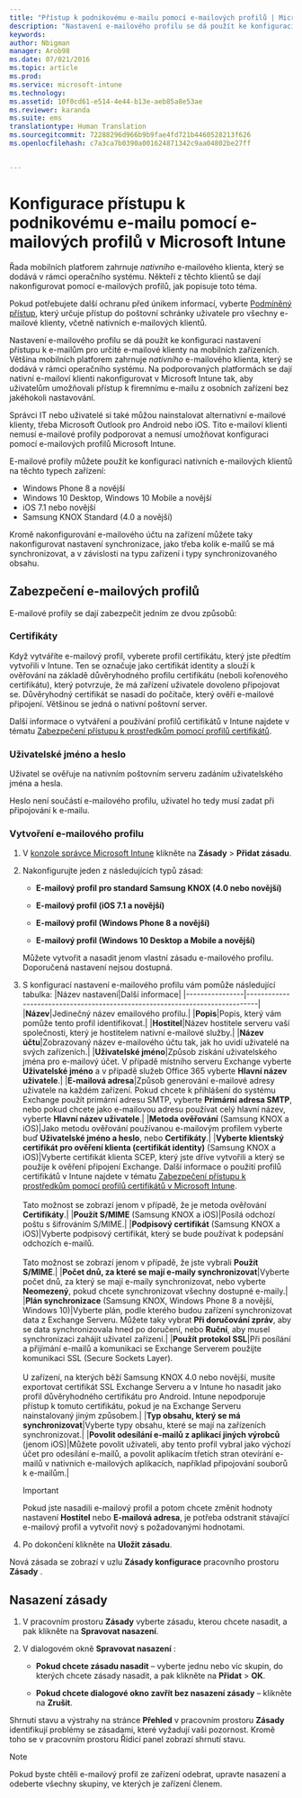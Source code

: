 ```yaml
---
title: "Přístup k podnikovému e-mailu pomocí e-mailových profilů | Microsoft Intune"
description: "Nastavení e-mailového profilu se dá použít ke konfiguraci nastavení přístupu k e-mailům pro určité e-mailové klienty na mobilních zařízeních."
keywords: 
author: Nbigman
manager: Arob98
ms.date: 07/021/2016
ms.topic: article
ms.prod: 
ms.service: microsoft-intune
ms.technology: 
ms.assetid: 10f0cd61-e514-4e44-b13e-aeb85a8e53ae
ms.reviewer: karanda
ms.suite: ems
translationtype: Human Translation
ms.sourcegitcommit: 72288296d966b9b9fae4fd721b4460528213f626
ms.openlocfilehash: c7a3ca7b0390a001624871342c9aa04802be27ff


---
```


# Konfigurace přístupu k podnikovému e-mailu pomocí e-mailových profilů v Microsoft Intune
Řada mobilních platforem zahrnuje *nativního* e-mailového klienta, který se dodává v rámci operačního systému.  Někteří z těchto klientů se dají nakonfigurovat pomocí e-mailových profilů, jak popisuje toto téma.

Pokud potřebujete další ochranu před únikem informací, vyberte [Podmíněný přístup](restrict-access-to-email-and-o365-services-with-microsoft-intune.md), který určuje přístup do poštovní schránky uživatele pro všechny e-mailové klienty, včetně nativních e-mailových klientů.

Nastavení e-mailového profilu se dá použít ke konfiguraci nastavení přístupu k e-mailům pro určité e-mailové klienty na mobilních zařízeních. Většina mobilních platforem zahrnuje *nativního* e-mailového klienta, který se dodává v rámci operačního systému.  Na podporovaných platformách se dají nativní e-mailoví klienti nakonfigurovat v Microsoft Intune tak, aby uživatelům umožňovali přístup k firemnímu e-mailu z osobních zařízení bez jakéhokoli nastavování.  

Správci IT nebo uživatelé si také můžou nainstalovat alternativní e-mailové klienty, třeba Microsoft Outlook pro Android nebo iOS.  Tito e-mailoví klienti nemusí e-mailové profily podporovat a nemusí umožňovat konfiguraci pomocí e-mailových profilů Microsoft Intune.  

E-mailové profily můžete použít ke konfiguraci nativních e-mailových klientů na těchto typech zařízení:
-   Windows Phone 8 a novější
-   Windows 10 Desktop, Windows 10 Mobile a novější
-   iOS 7.1 nebo novější
-   Samsung KNOX Standard (4.0 a novější)


Kromě nakonfigurování e-mailového účtu na zařízení můžete taky nakonfigurovat nastavení synchronizace, jako třeba kolik e-mailů se má synchronizovat, a v závislosti na typu zařízení i typy synchronizovaného obsahu.

## Zabezpečení e-mailových profilů
E-mailové profily se dají zabezpečit jedním ze dvou způsobů:

### Certifikáty
Když vytváříte e-mailový profil, vyberete profil certifikátu, který jste předtím vytvořili v Intune. Ten se označuje jako certifikát identity a slouží k ověřování na základě důvěryhodného profilu certifikátu (neboli kořenového certifikátu), který potvrzuje, že má zařízení uživatele dovoleno připojovat se. Důvěryhodný certifikát se nasadí do počítače, který ověří e-mailové připojení. Většinou se jedná o nativní poštovní server.

Další informace o vytváření a používání profilů certifikátů v Intune najdete v tématu [Zabezpečení přístupu k prostředkům pomocí profilů certifikátů](secure-resource-access-with-certificate-profiles.md).

### Uživatelské jméno a heslo
Uživatel se ověřuje na nativním poštovním serveru zadáním uživatelského jména a hesla.

Heslo není součástí e-mailového profilu, uživatel ho tedy musí zadat při připojování k e-mailu.

### Vytvoření e-mailového profilu

1.  V [konzole správce Microsoft Intune](https://manage.microsoft.com) klikněte na **Zásady** &gt; **Přidat zásadu**.

2.  Nakonfigurujte jeden z následujících typů zásad:

    -   **E-mailový profil pro standard Samsung KNOX (4.0 nebo novější)**

    -   **E-mailový profil (iOS 7.1 a novější)**

    -   **E-mailový profil (Windows Phone 8 a novější)**

    -   **E-mailový profil (Windows 10 Desktop a Mobile a novější)**

    Můžete vytvořit a nasadit jenom vlastní zásadu e-mailového profilu. Doporučená nastavení nejsou dostupná.

3.  S konfigurací nastavení e-mailového profilu vám pomůže následující tabulka:
    |Název nastavení|Další informace|
    |----------------|-----------------------------------------------------------------------------|
    |**Název**|Jedinečný název emailového profilu.|
    |**Popis**|Popis, který vám pomůže tento profil identifikovat.|
    |**Hostitel**|Název hostitele serveru vaší společnosti, který je hostitelem nativní e-mailové služby.|
    |**Název účtu**|Zobrazovaný název e-mailového účtu tak, jak ho uvidí uživatelé na svých zařízeních.|
    |**Uživatelské jméno**|Způsob získání uživatelského jména pro e-mailový účet. V případě místního serveru Exchange vyberte **Uživatelské jméno** a v případě služeb Office 365 vyberte **Hlavní název uživatele**.|
    |**E-mailová adresa**|Způsob generování e-mailové adresy uživatele na každém zařízení. Pokud chcete k přihlášení do systému Exchange použít primární adresu SMTP, vyberte **Primární adresa SMTP**, nebo pokud chcete jako e-mailovou adresu používat celý hlavní název, vyberte **Hlavní název uživatele**.|
    |**Metoda ověřování** (Samsung KNOX a iOS)|Jako metodu ověřování používanou e-mailovým profilem vyberte buď **Uživatelské jméno a heslo**, nebo **Certifikáty**.|
    |**Vyberte klientský certifikát pro ověření klienta (certifikát identity)** (Samsung KNOX a iOS)|Vyberte certifikát klienta SCEP, který jste dříve vytvořili a který se použije k ověření připojení Exchange. Další informace o použití profilů certifikátů v Intune najdete v tématu [Zabezpečení přístupu k prostředkům pomocí profilů certifikátů v Microsoft Intune](secure-resource-access-with-certificate-profiles.md).<br /><br />Tato možnost se zobrazí jenom v případě, že je metoda ověřování **Certifikáty**.|
    |**Použít S/MIME** (Samsung KNOX a iOS)|Posílá odchozí poštu s šifrováním S/MIME.|
    |**Podpisový certifikát** (Samsung KNOX a iOS)|Vyberte podpisový certifikát, který se bude používat k podepsání odchozích e-mailů.<br /><br />Tato možnost se zobrazí jenom v případě, že jste vybrali **Použít S/MIME**.|
    |**Počet dnů, za které se mají e-maily synchronizovat**|Vyberte počet dnů, za který se mají e-maily synchronizovat, nebo vyberte **Neomezený**, pokud chcete synchronizovat všechny dostupné e-maily.|
    |**Plán synchronizace** (Samsung KNOX, Windows Phone 8 a novější, Windows 10)|Vyberte plán, podle kterého budou zařízení synchronizovat data z Exchange Serveru. Můžete taky vybrat **Při doručování zpráv**, aby se data synchronizovala hned po doručení, nebo **Ruční**, aby musel synchronizaci zahájit uživatel zařízení.|
    |**Použít protokol SSL**|Při posílání a přijímání e-mailů a komunikaci se Exchange Serverem použijte komunikaci SSL (Secure Sockets Layer).<br /><br />U zařízení, na kterých běží Samsung KNOX 4.0 nebo novější, musíte exportovat certifikát SSL Exchange Serveru a v Intune ho nasadit jako profil důvěryhodného certifikátu pro Android. Intune nepodporuje přístup k tomuto certifikátu, pokud je na Exchange Serveru nainstalovaný jiným způsobem.|
    |**Typ obsahu, který se má synchronizovat**|Vyberte typy obsahu, které se mají na zařízeních synchronizovat.| 
    |**Povolit odesílání e-mailů z aplikací jiných výrobců** (jenom iOS)|Můžete povolit uživateli, aby tento profil vybral jako výchozí účet pro odesílání e-mailů, a povolit aplikacím třetích stran otevírání e-mailů v nativních e-mailových aplikacích, například připojování souborů k e-mailům.|

    > [!IMPORTANT]
    > Pokud jste nasadili e-mailový profil a potom chcete změnit hodnoty nastavení **Hostitel** nebo **E-mailová adresa**, je potřeba odstranit stávající e-mailový profil a vytvořit nový s požadovanými hodnotami.

4.  Po dokončení klikněte na **Uložit zásadu**.

Nová zásada se zobrazí v uzlu **Zásady konfigurace** pracovního prostoru **Zásady** .

## Nasazení zásady

1.  V pracovním prostoru **Zásady** vyberte zásadu, kterou chcete nasadit, a pak klikněte na **Spravovat nasazení**.

2.  V dialogovém okně **Spravovat nasazení** :

    -   **Pokud chcete zásadu nasadit** – vyberte jednu nebo víc skupin, do kterých chcete zásady nasadit, a pak klikněte na **Přidat** &gt; **OK**.

    -   **Pokud chcete dialogové okno zavřít bez nasazení zásady** – klikněte na **Zrušit**.

Shrnutí stavu a výstrahy na stránce **Přehled** v pracovním prostoru **Zásady** identifikují problémy se zásadami, které vyžadují vaši pozornost. Kromě toho se v pracovním prostoru Řídicí panel zobrazí shrnutí stavu.

> [!NOTE]
> Pokud byste chtěli e-mailový profil ze zařízení odebrat, upravte nasazení a odeberte všechny skupiny, ve kterých je zařízení členem.





<!--HONumber=Jul16_HO3-->


